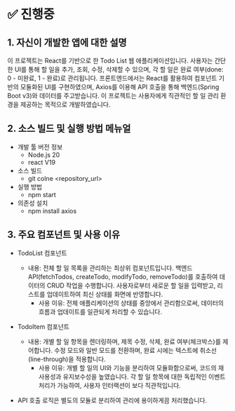 # ✅ 진행중

## 1. 자신이 개발한 앱에 대한 설명

이 프로젝트는 React를 기반으로 한 Todo List 웹 애플리케이션입니다.
사용자는 간단한 UI를 통해 할 일을 추가, 조회, 수정, 삭제할 수 있으며, 각 할 일은 완료 여부(done: 0 - 미완료, 1 - 완료)로 관리됩니다.
프론트엔드에서는 React를 활용하여 컴포넌트 기반의 모듈화된 UI를 구현하였으며, Axios를 이용해 API 호출을 통해 백엔드(Spring Boot v3)와 데이터를 주고받습니다.
이 프로젝트는 사용자에게 직관적인 할 일 관리 환경을 제공하는 목적으로 개발하였습니다.

## 2. 소스 빌드 및 실행 방법 메뉴얼

- 개발 툴 버전 정보
  - Node.js 20
  - react V19
- 소스 빌드
  - git colne <repository_url>
- 실행 방법
  - npm start
- 의존성 설치
  - npm install axios

## 3. 주요 컴포넌트 및 사용 이유

- TodoList 컴포넌트
  - 내용:
    전체 할 일 목록을 관리하는 최상위 컴포넌트입니다.
    백엔드 API(fetchTodos, createTodo, modifyTodo, removeTodo)를 호출하여 데이터의 CRUD 작업을 수행합니다.
    사용자로부터 새로운 할 일을 입력받고, 리스트를 업데이트하여 최신 상태를 화면에 반영합니다.
    - 사용 이유:
    전체 애플리케이션의 상태를 중앙에서 관리함으로써, 데이터의 흐름과 업데이트를 일관되게 처리할 수 있습니다.
- TodoItem 컴포넌트

  - 내용:
    개별 할 일 항목을 렌더링하며, 제목 수정, 삭제, 완료 여부(체크박스)를 제어합니다.
    수정 모드와 일반 모드를 전환하며, 완료 시에는 텍스트에 취소선(line-through)을 적용합니다.
    - 사용 이유:
    개별 할 일의 UI와 기능을 분리하여 모듈화함으로써, 코드의 재사용성과 유지보수성을 높였습니다.
    각 할 일 항목에 대한 독립적인 이벤트 처리가 가능하여, 사용자 인터랙션이 보다 직관적입니다.

- API 호출 로직은 별도의 모듈로 분리하여 관리에 용이하게끔 처리했습니다.
